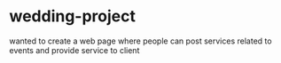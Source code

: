 # wedding-project

wanted to create a web page where people can post services related to events and provide service to client
